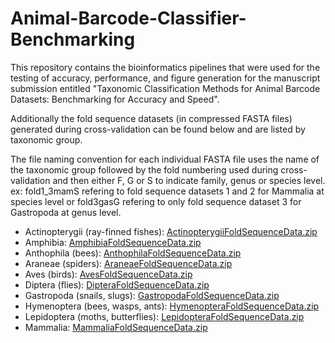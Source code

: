 # Animal-Barcode-Classifier-Benchmarking
This repository contains the bioinformatics pipelines that were used for the testing of accuracy, performance, and figure generation for the manuscript submission entitled "Taxonomic Classification Methods for Animal Barcode Datasets: Benchmarking for Accuracy and Speed".

Additionally the fold sequence datasets (in compressed FASTA files) generated during cross-validation can be found below and are listed by taxonomic group.

The file naming convention for each individual FASTA file uses the name of the taxonomic group followed by the fold numbering used during cross-validation and then either F, G or S to indicate family, genus or species level. ex: fold1_3mamS refering to fold sequence datasets 1 and 2 for Mammalia at species level or fold3gasG refering to only fold sequence dataset 3 for Gastropoda at genus level.

- Actinopterygii (ray-finned fishes): [ActinopterygiiFoldSequenceData.zip](https://github.com/m-orton/Animal-Barcode-Classifier-Benchmarking/files/8783959/ActinopterygiiFoldSequenceData.zip)
- Amphibia: [AmphibiaFoldSequenceData.zip](https://github.com/m-orton/Animal-Barcode-Classifier-Benchmarking/files/8783961/AmphibiaFoldSequenceData.zip)
- Anthophila (bees): [AnthophilaFoldSequenceData.zip](https://github.com/m-orton/Animal-Barcode-Classifier-Benchmarking/files/8783962/AnthophilaFoldSequenceData.zip)
- Araneae (spiders): [AraneaeFoldSequenceData.zip](https://github.com/m-orton/Animal-Barcode-Classifier-Benchmarking/files/8783963/AraneaeFoldSequenceData.zip)
- Aves (birds): [AvesFoldSequenceData.zip](https://github.com/m-orton/Animal-Barcode-Classifier-Benchmarking/files/8783965/AvesFoldSequenceData.zip)
- Diptera (flies): [DipteraFoldSequenceData.zip](https://github.com/m-orton/Animal-Barcode-Classifier-Benchmarking/files/8783966/DipteraFoldSequenceData.zip)
- Gastropoda (snails, slugs): [GastropodaFoldSequenceData.zip](https://github.com/m-orton/Animal-Barcode-Classifier-Benchmarking/files/8783967/GastropodaFoldSequenceData.zip)
- Hymenoptera (bees, wasps, ants): [HymenopteraFoldSequenceData.zip](https://github.com/m-orton/Animal-Barcode-Classifier-Benchmarking/files/8783972/HymenopteraFoldSequenceData.zip)
- Lepidoptera (moths, butterflies): [LepidopteraFoldSequenceData.zip](https://github.com/m-orton/Animal-Barcode-Classifier-Benchmarking/files/8783977/LepidopteraFoldSequenceData.zip)
- Mammalia: [MammaliaFoldSequenceData.zip](https://github.com/m-orton/Animal-Barcode-Classifier-Benchmarking/files/8783981/MammaliaFoldSequenceData.zip)








